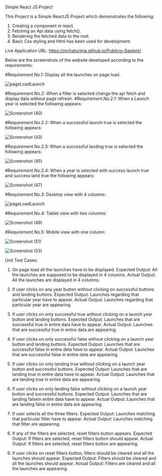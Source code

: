 Simple React JS Project

This Project is a Simple ReactJS Project which demonstrates the following:

1. Creating a component in react.
2. Fetching an Api data using fetch().
3. Rendering the fetched data to the root.
4. Basic Css styling and Html has been used for development.

Live Application URL:
https://mchaturima.github.io/Publicis-Sapient/

Below are the screenshots of the website developed according to the requirements:

#Requirement.No.1: Display all the launches on page load.

![pageLoadLaunch](https://user-images.githubusercontent.com/50954235/90982377-720b2c00-e584-11ea-83e6-8b61dc002cb8.png)

#Requirement.No.2: When a filter is selected change the api fetch and display data without page refresh.
  #Requirement.No.2.1: When a Launch year is selected the following appears:

![Screenshot (40)](https://user-images.githubusercontent.com/50954235/90982833-9f0d0e00-e587-11ea-8139-0b839c66ded1.png)

 #Requirement.No.2.2: When a successful launch true is selected the following appears:

![Screenshot (43)](https://user-images.githubusercontent.com/50954235/90982902-01660e80-e588-11ea-8d17-431cce97d118.png)

 #Requirement.No.2.3: When a successful landing true is selected the following appears:

![Screenshot (45)](https://user-images.githubusercontent.com/50954235/90982946-4b4ef480-e588-11ea-83bf-395475a2e14b.png)

 #Requirement.No.2.4: When a year is selected with success launch true and success land true the following appears:

![Screenshot (47)](https://user-images.githubusercontent.com/50954235/90983054-f495ea80-e588-11ea-97e0-8f985e8b8ca4.png)

#Requirement.No.3: Desktop view with 4 columns:

![pageLoadLaunch](https://user-images.githubusercontent.com/50954235/90982377-720b2c00-e584-11ea-83e6-8b61dc002cb8.png)

#Requirement.No.4: Tablet view with two columns:

![Screenshot (49)](https://user-images.githubusercontent.com/50954235/90983236-3c694180-e58a-11ea-9925-7e67b4c0d859.png)

#Requirement.No.5: Mobile view with one column:

![Screenshot (51)](https://user-images.githubusercontent.com/50954235/90983295-a386f600-e58a-11ea-8e72-7b0ffd61ee40.png)

![Screenshot (53)](https://user-images.githubusercontent.com/50954235/90983350-0e383180-e58b-11ea-97bd-076bd606a4c7.png)

Unit Test Cases:

1. On page load all the launches have to be displayed.
   Expected Output: All the launches are supposed to be displayed in 4 columns.
   Actual Output: All the launches are displayed in 4 columns.

2. If user clicks on any year button without clicking on successful buttons and landing buttons.
    Expected Output: Launches regarding that particular year have to appear.
    Actual Output: Launches regarding that particular year are appearing.

3. If user clicks on only successful true without clicking on a launch year button and landing buttons.
    Expected Output: Launches that are successful true in entire data have to appear.
    Actual Output: Launches that are successful true in entire data are appearing.

4. If user clicks on only successful false without clicking on a launch year button and landing buttons.
    Expected Output: Launches that are successful false in entire data have to appear.
    Actual Output: Launches that are successful false in entire data are appearing.

5. If user clicks on only landing true without clicking on a launch year button and successful buttons.
    Expected Output: Launches that are landing true in entire data have to appear.
    Actual Output: Launches that are landing true in entire data are appearing.

6. If user clicks on only landing false without clicking on a launch year button and successful buttons.
    Expected Output: Launches that are landing falsein entire data have to appear.
    Actual Output: Launches that are landing false in entire data are appearing.

7. If user selects all the three filters.
    Expected Output: Launches matching that particular filter have to appear.
    Actual Output: Launches matching that filter are appearing.

8. If any of the filters are selected, reset filters button appears.
    Expected Output: If filters are selected, reset filters button should appear.
    Actual Output: If filters are selected, reset filters button are appearing.

8. If user clicks on reset filters button, filters should be cleared and all the launches should appear.
    Expected Output: Filters should be cleared and all the launches should appear.
    Actual Output: Filters are cleared and all the launches are appearing.













